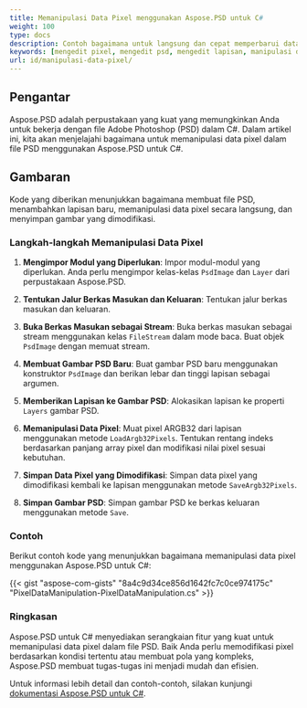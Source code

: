 ```yaml
---
title: Memanipulasi Data Pixel menggunakan Aspose.PSD untuk C#
weight: 100
type: docs
description: Contoh bagaimana untuk langsung dan cepat memperbarui data pixel mentah menggunakan API C# PSD
keywords: [mengedit pixel, mengedit psd, mengedit lapisan, manipulasi data mentah, mengedit data psd, psd api, C#, csharp, contoh kode]
url: id/manipulasi-data-pixel/
---
```


## Pengantar

Aspose.PSD adalah perpustakaan yang kuat yang memungkinkan Anda untuk bekerja dengan file Adobe Photoshop (PSD) dalam C#. Dalam artikel ini, kita akan menjelajahi bagaimana untuk memanipulasi data pixel dalam file PSD menggunakan Aspose.PSD untuk C#.

## Gambaran

Kode yang diberikan menunjukkan bagaimana membuat file PSD, menambahkan lapisan baru, memanipulasi data pixel secara langsung, dan menyimpan gambar yang dimodifikasi.

### Langkah-langkah Memanipulasi Data Pixel

1. **Mengimpor Modul yang Diperlukan**:
   Impor modul-modul yang diperlukan. Anda perlu mengimpor kelas-kelas `PsdImage` dan `Layer` dari perpustakaan Aspose.PSD.

2. **Tentukan Jalur Berkas Masukan dan Keluaran**:
   Tentukan jalur berkas masukan dan keluaran.

3. **Buka Berkas Masukan sebagai Stream**:
   Buka berkas masukan sebagai stream menggunakan kelas `FileStream` dalam mode baca. Buat objek `PsdImage` dengan memuat stream.

4. **Membuat Gambar PSD Baru**:
   Buat gambar PSD baru menggunakan konstruktor `PsdImage` dan berikan lebar dan tinggi lapisan sebagai argumen.

5. **Memberikan Lapisan ke Gambar PSD**:
   Alokasikan lapisan ke properti `Layers` gambar PSD.

6. **Memanipulasi Data Pixel**:
   Muat pixel ARGB32 dari lapisan menggunakan metode `LoadArgb32Pixels`. Tentukan rentang indeks berdasarkan panjang array pixel dan modifikasi nilai pixel sesuai kebutuhan.

7. **Simpan Data Pixel yang Dimodifikasi**:
   Simpan data pixel yang dimodifikasi kembali ke lapisan menggunakan metode `SaveArgb32Pixels`.

8. **Simpan Gambar PSD**:
   Simpan gambar PSD ke berkas keluaran menggunakan metode `Save`.

### Contoh

Berikut contoh kode yang menunjukkan bagaimana memanipulasi data pixel menggunakan Aspose.PSD untuk C#:

{{< gist "aspose-com-gists" "8a4c9d34ce856d1642fc7c0ce974175c" "PixelDataManipulation-PixelDataManipulation.cs" >}}

### Ringkasan

Aspose.PSD untuk C# menyediakan serangkaian fitur yang kuat untuk memanipulasi data pixel dalam file PSD. Baik Anda perlu memodifikasi pixel berdasarkan kondisi tertentu atau membuat pola yang kompleks, Aspose.PSD membuat tugas-tugas ini menjadi mudah dan efisien.

Untuk informasi lebih detail dan contoh-contoh, silakan kunjungi [dokumentasi Aspose.PSD untuk C#](https://docs.aspose.com/psd/net/).
